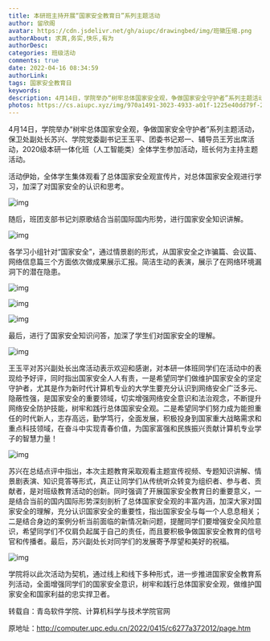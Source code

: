 ```yaml
---
title: 本研班主持开展“国家安全教育日”系列主题活动
author: 留欣阁
avatar: https://cdn.jsdelivr.net/gh/aiupc/drawingbed/img/班徽压缩.png
authorAbout: 求真,务实,快乐,有为
authorDesc: 
categories: 班级活动
comments: true
date: 2022-04-16 08:34:59
authorLink:
tags: 国家安全教育日
keywords:
description: 4月14日，学院举办“树牢总体国家安全观，争做国家安全守护者”系列主题活动，保卫处副处长苏兴、学院党委副书记王玉平、团委书记郑一、辅导员王芳出席活动，2020级本研一体化班（人工智能类）全体学生参加活动，班长何为主持主题活动。
photos: https://cs.aiupc.xyz/img/970a1491-3023-4933-a01f-1225e40dd79f-20220416084535246.jpg
---
```


4月14日，学院举办“树牢总体国家安全观，争做国家安全守护者”系列主题活动，保卫处副处长苏兴、学院党委副书记王玉平、团委书记郑一、辅导员王芳出席活动，2020级本研一体化班（人工智能类）全体学生参加活动，班长何为主持主题活动。

活动伊始，全体学生集体观看了总体国家安全观宣传片，对总体国家安全观进行学习，加深了对国家安全的认识和思考。

![img](https://cs.aiupc.xyz/img/970a1491-3023-4933-a01f-1225e40dd79f-20220416084535246.jpg)

随后，班团支部书记刘原歌结合当前国际国内形势，进行国家安全知识讲解。

![img](https://cs.aiupc.xyz/img/f806122d-4877-420e-bd24-4f3e54ffa2a7.jpg)

各学习小组针对“国家安全”，通过情景剧的形式，从国家安全之诈骗篇、会议篇、网络信息篇三个方面依次做成果展示汇报。简洁生动的表演，展示了在网络环境漏洞下的潜在隐患。

![img](https://cs.aiupc.xyz/img/e69152dd-0978-4fa1-bc2f-9784d0a25979.jpg)

![img](https://cs.aiupc.xyz/img/9c0e1f8c-3ce2-43f4-a120-45240e14b150.png)

![img](https://cs.aiupc.xyz/img/28a2f77a-a4d6-42fc-8d2a-bee4c05c44e8.jpg)

最后，进行了国家安全知识问答，加深了学生们对国家安全的理解。

![img](https://cs.aiupc.xyz/img/fc322163-f138-414d-bcbf-14c17054fb6f.jpg)

王玉平对苏兴副处长出席活动表示欢迎和感谢，对本研一体班同学们在活动中的表现给予好评，同时指出国家安全人人有责，一是希望同学们做维护国家安全的坚定守护者，尤其是作为新时代计算机专业的大学生要充分认识到网络安全广泛多元、隐蔽性强，是国家安全的重要领域，切实增强网络安全意识和法治观念，不断提升网络安全防护技能，树牢和践行总体国家安全观。二是希望同学们努力成为能担重任的时代新人，志存高远，勤学笃行，全面发展，积极投身到国家重大战略需求和重点科技领域，在奋斗中实现青春价值，为国家富强和民族振兴贡献计算机专业学子的智慧力量！

![img](https://cs.aiupc.xyz/img/90b7e654-5345-4526-b0e3-2bae3d6eef36.jpg)

苏兴在总结点评中指出，本次主题教育采取观看主题宣传视频、专题知识讲解、情景剧表演、知识竞答等形式，真正让同学们从传统听众转变为组织者、参与者、贡献者，是对班级教育活动的创新。同时强调了开展国家安全教育日的重要意义，一是结合当前的国内国际形势深刻剖析了总体国家安全观的丰富内涵，加深大家对国家安全的理解，充分认识国家安全的重要性，指出国家安全与每一个人息息相关；二是结合身边的案例分析当前面临的新情况新问题，提醒同学们要增强安全风险意识，希望同学们不仅肩负起属于自己的责任，而且要积极争做国家安全教育的信号官和传播者。最后，苏兴副处长对同学们的发展寄予厚望和美好的祝福。

![img](https://cs.aiupc.xyz/img/c796969d-e720-493b-a955-d9bb9892f152.jpg)

学院将以此次活动为契机，通过线上和线下多种形式，进一步推进国家安全教育系列活动，全面增强同学们的国家安全意识，树牢和践行总体国家安全观，做维护国家安全和国家利益的忠实捍卫者。



转载自：青岛软件学院、计算机科学与技术学院官网

原地址：http://computer.upc.edu.cn/2022/0415/c6277a372012/page.htm
